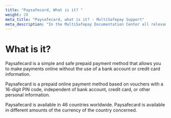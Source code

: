 ```yaml
---
title: "Paysafecard, What is it? "
weight: 20
meta_title: "Paysafecard, what is it? - MultiSafepay Support"
meta_description: "In the MultiSafepay Documentation Center all relevant information regarding our Plugins and API. As well as Support pages for Payment Method, Tools and General Questions. You can also find the contact details of our Support Team and Integration Team."
---
```

# What is it? 
Paysafecard is a simple and safe prepaid payment method that allows you to make payments online without the use of a bank account or credit card information.

Paysafecard is a prepaid online payment method based on vouchers with a 16-digit PIN code, independent of bank account, credit card, or other personal information.

Paysafecard is available in 46 countries worldwide. Paysafecard is available in different amounts of the currency of the country concerned.
